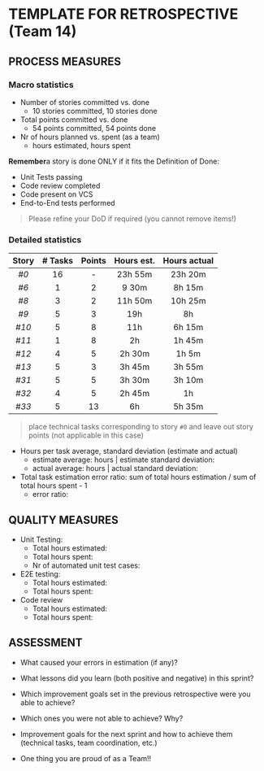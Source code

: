 TEMPLATE FOR RETROSPECTIVE (Team 14)
=====================================

## PROCESS MEASURES 

### Macro statistics

- Number of stories committed vs. done
    - 10 stories committed, 10 stories done 
- Total points committed vs. done
    - 54 points committed, 54 points done
- Nr of hours planned vs. spent (as a team)
    -  hours estimated,  hours spent

**Remember**a story is done ONLY if it fits the Definition of Done:
 
- Unit Tests passing
- Code review completed
- Code present on VCS
- End-to-End tests performed

> Please refine your DoD if required (you cannot remove items!) 

### Detailed statistics

| Story | # Tasks | Points | Hours est. | Hours actual |
| :---: | :-----: | :----: | :--------: | :----------: |
| _#0_  |   16    |   -    |  23h  55m  |   23h 20m    |
| _#6_  |    1    |   2    |   9 30m    |    8h 15m    |
| _#8_  |    3    |   2    |  11h 50m   |   10h 25m    |
| _#9_  |    5    |   3    |    19h     |      8h      |
| _#10_ |    5    |   8    |    11h     |    6h 15m    |
| _#11_ |    1    |   8    |     2h     |    1h 45m    |
| _#12_ |    4    |   5    |   2h 30m   |    1h 5m     |
| _#13_ |    5    |   3    |   3h 45m   |    3h 55m    |
| _#31_ |    5    |   5    |   3h 30m   |    3h 10m    |
| _#32_ |    4    |   5    |   2h 45m   |      1h      |
| _#33_ |    5    |   13   |     6h     |    5h 35m    |


> place technical tasks corresponding to story `#0` and leave out story points (not applicable in this case)

- Hours per task average, standard deviation (estimate and actual)
    - estimate average:  hours | estimate standard deviation: 
    - actual average:  hours | actual standard deviation: 
- Total task estimation error ratio: sum of total hours estimation / sum of total hours spent - 1
    - error ratio: 


## QUALITY MEASURES 

- Unit Testing:
  - Total hours estimated: 
  - Total hours spent: 
  - Nr of automated unit test cases: 
- E2E testing:
  - Total hours estimated: 
  - Total hours spent: 
- Code review 
  - Total hours estimated: 
  - Total hours spent: 
  


## ASSESSMENT

- What caused your errors in estimation (if any)?

- What lessons did you learn (both positive and negative) in this sprint?

- Which improvement goals set in the previous retrospective were you able to achieve?
      
- Which ones you were not able to achieve? Why?

- Improvement goals for the next sprint and how to achieve them (technical tasks, team coordination, etc.)

- One thing you are proud of as a Team!!